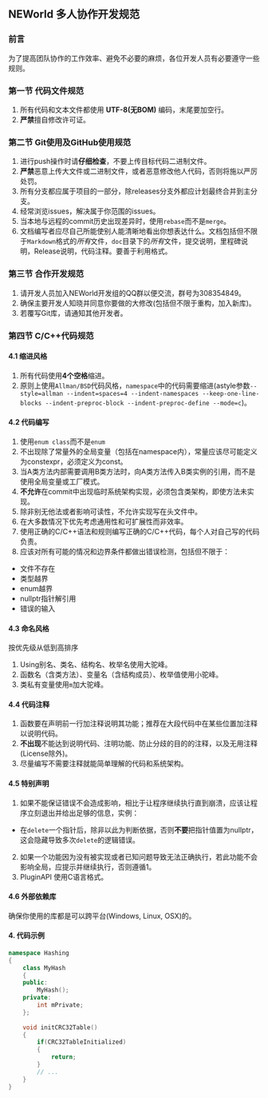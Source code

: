 ## NEWorld 多人协作开发规范

### 前言

为了提高团队协作的工作效率、避免不必要的麻烦，各位开发人员有必要遵守一些规则。

### 第一节 代码文件规范

1. 所有代码和文本文件都使用 **UTF-8(无BOM)** 编码，末尾要加空行。
2. **严禁**擅自修改许可证。

### 第二节 Git使用及GitHub使用规范

1. 进行push操作时请**仔细检查**，不要上传目标代码二进制文件。
2. **严禁**恶意上传大文件或二进制文件，或者恶意修改他人代码，否则将施以严厉处罚。
3. 所有分支都应属于项目的一部分，除releases分支外都应计划最终合并到主分支。
4. 经常浏览issues，解决属于你范围的issues。
5. 当本地与远程的commit历史出现差异时，使用`rebase`而不是`merge`。
6. 文档编写者应尽自己所能使别人能清晰地看出你想表达什么。文档包括但不限于`Markdown`格式的*所有*文件，`doc`目录下的*所有*文件，提交说明，里程碑说明，Release说明，代码注释。要善于利用格式。

### 第三节 合作开发规范

1. 请开发人员加入NEWorld开发组的QQ群以便交流，群号为308354849。
2. 确保主要开发人知晓并同意你要做的大修改(包括但不限于重构，加入新库)。
3. 若覆写Git库，请通知其他开发者。

### 第四节 C/C++代码规范

#### 4.1 缩进风格

1. 所有代码使用**4个空格**缩进。
2. 原则上使用`Allman/BSD`代码风格，`namespace`中的代码需要缩进(astyle参数`--style=allman --indent=spaces=4 --indent-namespaces --keep-one-line-blocks --indent-preproc-block --indent-preproc-define --mode=c`)。

#### 4.2 代码编写

1. 使用`enum class`而不是`enum`
2. 不出现除了常量外的全局变量（包括在namespace内），常量应该尽可能定义为constexpr，必须定义为const。
3. 当A类方法内部需要调用B类方法时，向A类方法传入B类实例的引用，而不是使用全局变量或工厂模式。
4. **不允许**在commit中出现临时系统架构实现，必须包含类架构，即使方法未实现。
5. 除非别无他法或者影响可读性，不允许实现写在头文件中。
6. 在大多数情况下优先考虑通用性和可扩展性而非效率。
7. 使用正确的C/C++语法和规则编写正确的C/C++代码，每个人对自己写的代码负责。
8. 应该对所有可能的情况和边界条件都做出错误检测，包括但不限于：
  * 文件不存在
  * 类型越界
  * enum越界
  * nullptr指针解引用
  * 错误的输入

#### 4.3 命名风格

按优先级从低到高排序

1. Using别名、类名、结构名、枚举名使用大驼峰。
2. 函数名（含类方法）、变量名（含结构成员）、枚举值使用小驼峰。
3. 类私有变量使用`m`加大驼峰。

#### 4.4 代码注释

1. 函数要在声明前一行加注释说明其功能；推荐在大段代码中在某些位置加注释以说明代码。
2. **不出现**不能达到说明代码、注明功能、防止分歧的目的的注释，以及无用注释(License除外)。
3. 尽量编写不需要注释就能简单理解的代码和系统架构。

#### 4.5 特别声明

1. 如果不能保证错误不会造成影响，相比于让程序继续执行直到崩溃，应该让程序立刻退出并给出足够的信息，实例：
  * 在`delete`一个指针后，除非以此为判断依据，否则**不要**把指针值置为nullptr，这会隐藏导致多次`delete`的逻辑错误。
2. 如果一个功能因为没有被实现或者已知问题导致无法正确执行，若此功能不会影响全局，应提示并继续执行，否则遵循1。
3. PluginAPI 使用C语言格式。

#### 4.6 外部依赖库

确保你使用的库都是可以跨平台(Windows, Linux, OSX)的。

#### 4. 代码示例
```C++
namespace Hashing
{
    class MyHash
    {
    public:
        MyHash();
    private:
        int mPrivate;
    };
    
    void initCRC32Table()
    {
        if(CRC32TableInitialized)
        {
            return;
        }
        // ...
    }
}
```

